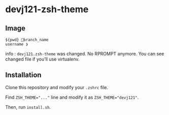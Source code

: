 # devj121-zsh-theme

## Image

```
${pwd} branch_name
username ❯ 
```

info : ```devj121.zsh-theme``` was changed. No RPROMPT anymore. You can see changed file if you'll use virtualenv.

## Installation

Clone this repository and modify your `.zshrc` file.

Find `ZSH_THEME="..."` line and modify it as `ZSH_THEME="devj121"`.

Then, run `install.sh`.
